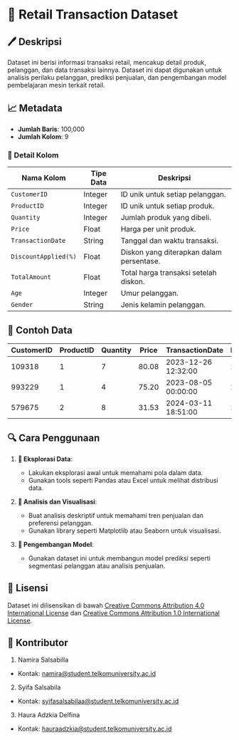 # 💼 Retail Transaction Dataset

## 🖊️ Deskripsi
Dataset ini berisi informasi transaksi retail, mencakup detail produk, pelanggan, dan data transaksi lainnya. Dataset ini dapat digunakan untuk analisis perilaku pelanggan, prediksi penjualan, dan pengembangan model pembelajaran mesin terkait retail.

## 📈 Metadata
- **Jumlah Baris**: 100,000
- **Jumlah Kolom**: 9

### 🔢 Detail Kolom
| Nama Kolom           | Tipe Data | Deskripsi                                  |
|----------------------|-----------|--------------------------------------------|
| `CustomerID`         | Integer   | ID unik untuk setiap pelanggan.            |
| `ProductID`          | Integer   | ID unik untuk setiap produk.               |
| `Quantity`           | Integer   | Jumlah produk yang dibeli.                 |
| `Price`              | Float     | Harga per unit produk.                     |
| `TransactionDate`    | String    | Tanggal dan waktu transaksi.               |
| `DiscountApplied(%)` | Float     | Diskon yang diterapkan dalam persentase.   |
| `TotalAmount`        | Float     | Total harga transaksi setelah diskon.      |
| `Age`                | Integer   | Umur pelanggan.                            |
| `Gender`             | String    | Jenis kelamin pelanggan.                   |

## 🔖 Contoh Data
| CustomerID | ProductID | Quantity | Price   | TransactionDate      | DiscountApplied(%) | TotalAmount | Age | Gender |
|------------|-----------|----------|---------|----------------------|---------------------|-------------|-----|--------|
| 109318     | 1         | 7        | 80.08   | 2023-12-26 12:32:00 | 18.68               | 455.86      | 58  | Female |
| 993229     | 1         | 4        | 75.20   | 2023-08-05 00:00:00 | 14.12               | 258.31      | 48  | Male   |
| 579675     | 2         | 8        | 31.53   | 2024-03-11 18:51:00 | 15.94               | 212.02      | 62  | Female |

## 🔍 Cara Penggunaan
1. **🔎 Eksplorasi Data**:
   - Lakukan eksplorasi awal untuk memahami pola dalam data.
   - Gunakan tools seperti Pandas atau Excel untuk melihat distribusi data.

2. **🔢 Analisis dan Visualisasi**:
   - Buat analisis deskriptif untuk memahami tren penjualan dan preferensi pelanggan.
   - Gunakan library seperti Matplotlib atau Seaborn untuk visualisasi.

3. **🔧 Pengembangan Model**:
   - Gunakan dataset ini untuk membangun model prediksi seperti segmentasi pelanggan atau analisis penjualan.

## 📄 Lisensi
Dataset ini dilisensikan di bawah [Creative Commons Attribution 4.0 International License](https://creativecommons.org/licenses/by-nc-nd/4.0/) dan [Creative Commons Attribution 1.0 International License](https://creativecommons.org/publicdomain/zero/1.0/).
## 👥 Kontributor
1. Namira Salsabilla
- Kontak: [namira@student.telkomuniversity.ac.id](mailto:namira@student.telkomuniversity.ac.id)
2. Syifa Salsabila
- Kontak: [syifasalsabilaa@student.telkomuniversity.ac.id](mailto:syifasalsabilaa@student.telkomuniversity.ac.id)
3. Haura Adzkia Delfina
- Kontak: [hauraadzkia@student.telkomuniversity.ac.id](mailto:hauraadzkia@student.telkomuniversity.ac.id)
